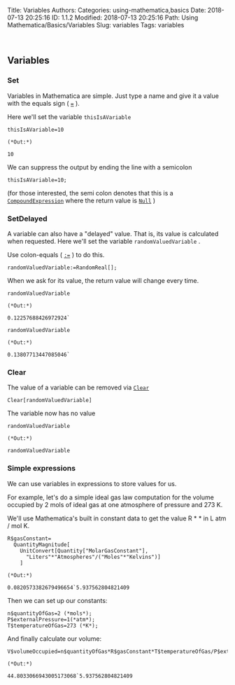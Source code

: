 Title: Variables
Authors: 
Categories: using-mathematica,basics
Date: 2018-07-13 20:25:16
ID: 1.1.2
Modified: 2018-07-13 20:25:16
Path: Using Mathematica/Basics/Variables
Slug: variables
Tags: variables

<a id="variables" style="width:0;height:0;margin:0;padding:0;">&zwnj;</a>

## Variables

### Set

Variables in Mathematica are simple. Just type a name and give it a value with the equals sign ( [```=```](https://reference.wolfram.com/language/ref/Set.html) ).

Here we'll set the variable  ```thisIsAVariable```

    thisIsAVariable=10

    (*Out:*)
    
    10

We can suppress the output by ending the line with a semicolon 

    thisIsAVariable=10;

(for those interested, the semi colon denotes that this is a  [```CompoundExpression```](https://reference.wolfram.com/language/ref/CompoundExpression.html)  where the return value is  [```Null```](https://reference.wolfram.com/language/ref/Null.html) )

### SetDelayed

A variable can also have a "delayed" value. That is, its value is calculated when requested. Here we'll set the variable  ```randomValuedVariable``` .

Use colon-equals ( [```:=```](https://reference.wolfram.com/language/ref/SetDelayed.html) ) to do this.

    randomValuedVariable:=RandomReal[];

When we ask for its value, the return value will change every time.

    randomValuedVariable

    (*Out:*)
    
    0.12257688426972924`

    randomValuedVariable

    (*Out:*)
    
    0.13807713447085046`

### Clear

The value of a variable can be removed via  [```Clear```](https://reference.wolfram.com/language/ref/Clear.html)

    Clear[randomValuedVariable]

The variable now has no value

    randomValuedVariable

    (*Out:*)
    
    randomValuedVariable

### Simple expressions

We can use variables in expressions to store values for us.

For example, let's do a simple ideal gas law computation for the volume occupied by 2 mols of ideal gas at one atmosphere of pressure and 273 K.

We'll use Mathematica's built in constant data to get the value R * * in L atm / mol K.

    R$gasConstant=
      QuantityMagnitude[
        UnitConvert[Quantity["MolarGasConstant"],
          "Liters"*"Atmospheres"/("Moles"*"Kelvins")]
        ]

    (*Out:*)
    
    0.0820573382679496654`5.937562804821409

Then we can set up our constants:

    n$quantityOfGas=2 (*mols*);
    P$externalPressure=1(*atm*);
    T$temperatureOfGas=273 (*K*);

And finally calculate our volume:

    V$volumeOccupied=n$quantityOfGas*R$gasConstant*T$temperatureOfGas/P$externalPressure

    (*Out:*)
    
    44.8033066943005173068`5.937562804821409